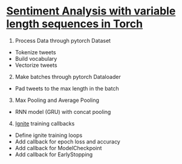 # [Sentiment Analysis with variable length sequences in Torch](https://medium.com/@sonicboom8/sentiment-analysis-with-variable-length-sequences-in-pytorch-6241635ae130)

1. Process Data through pytorch Dataset 
- Tokenize tweets
- Build vocabulary
- Vectorize tweets 
2. Make batches through pytorch Dataloader
- Pad tweets to the max length in the batch 
3. Max Pooling and Average Pooling 
- RNN model (GRU) with concat pooling 
4. [Ignite](https://pytorch.org/ignite/) training callbacks 
- Define ignite training loops 
- Add callback for epoch loss and accuracy 
- Add callback for ModelCheckpoint 
- Add callback for EarlyStopping


